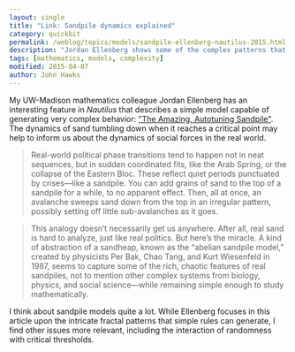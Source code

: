 ```yaml
---
layout: single
title: "Link: Sandpile dynamics explained"
category: quickbit
permalink: /weblog/topics/models/sandpile-ellenberg-nautilus-2015.html
description: "Jordan Ellenberg shows some of the complex patterns that can result from simple rules."
tags: [mathematics, models, complexity]
modified: 2015-04-07
author: John Hawks
---
```


My UW-Madison mathematics colleague Jordan Ellenberg has an interesting feature in _Nautilus_ that describes a simple model capable of generating very complex behavior: <a href="http://nautil.us/issue/23/dominoes/the-amazing-autotuning-sandpile">"The Amazing, Autotuning Sandpile"</a>. The dynamics of sand tumbling down when it reaches a critical point may help to inform us about the dynamics of social forces in the real world. 

<blockquote>Real-world political phase transitions tend to happen not in neat sequences, but in sudden coordinated fits, like the Arab Spring, or the collapse of the Eastern Bloc. These reflect quiet periods punctuated by crises—like a sandpile. You can add grains of sand to the top of a sandpile for a while, to no apparent effect. Then, all at once, an avalanche sweeps sand down from the top in an irregular pattern, possibly setting off little sub-avalanches as it goes.</blockquote>

<blockquote>This analogy doesn’t necessarily get us anywhere. After all, real sand is hard to analyze, just like real politics. But here’s the miracle. A kind of abstraction of a sandheap, known as the “abelian sandpile model,” created by physicists Per Bak, Chao Tang, and Kurt Wiesenfeld in 1987, seems to capture some of the rich, chaotic features of real sandpiles, not to mention other complex systems from biology, physics, and social science—while remaining simple enough to study mathematically.</blockquote>

I think about sandpile models quite a lot. While Ellenberg focuses in this article upon the intricate fractal patterns that simple rules can generate, I find other issues more relevant, including the interaction of randomness with critical thresholds. 
